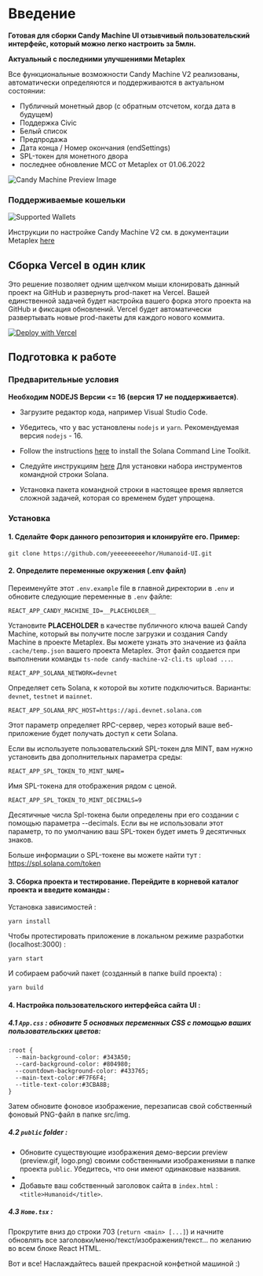 # Введение

**Готовая для сборки Candy Machine UI отзывчивый пользовательский интерфейс, который можно легко настроить за 5млн.**

**Актуальный с последними улучшениями Metaplex**

Все функциональные возможности Candy Machine V2 реализованы, автоматически определяются и поддерживаются в актуальном состоянии:

 - Публичный монетный двор (с обратным отсчетом, когда дата в будущем)
 - Поддержка Civic
 - Белый список
 - Предпродажа
 - Дата конца / Номер окончания (endSettings)
 - SPL-токен для монетного двора
 - последнее обновление MCC от Metaplex от 01.06.2022

![Candy Machine Preview Image](https://ibb.co/wrk92z6)

### Поддерживаемые кошельки

![Supported Wallets](https://i.ibb.co/DC6Wt66/wallets.png)

Инструкции по настройке Candy Machine V2 см. в документации Metaplex [here](https://docs.metaplex.com/candy-machine-v2/Introduction)

## Сборка Vercel в один клик 

Это решение позволяет одним щелчком мыши клонировать данный проект на GitHub и развернуть prod-пакет на Vercel.
Вашей единственной задачей будет настройка вашего форка этого проекта на GitHub и фиксация обновлений.
Vercel будет автоматически развертывать новые prod-пакеты для каждого нового коммита.

[![Deploy with Vercel](https://vercel.com/button)](https://vercel.com/new/clone?repository-url=https%3A%2F%2Fgithub.com%2FFulgurus%2Fcandy-machine-v2-responsive-ui&env=REACT_APP_CANDY_MACHINE_ID,REACT_APP_SOLANA_NETWORK,REACT_APP_SOLANA_RPC_HOST&envDescription=Populate%20REACT_APP_CANDY_MACHINE_ID%20with%20your%20candy%20machine%20public%20key%2C%20REACT_APP_SOLANA_NETWORK%20with%20the%20solana%20network%20(devnet%2Fmainnet-beta)%20and%20REACT_APP_SOLANA_RPC_HOST%20with%20the%20RPC%20URL%20(example%20for%20devnet%20%3A%20https%3A%2F%2Fapi.devnet.solana.com)&envLink=https%3A%2F%2Fdocs.solana.com%2Fcluster%2Frpc-endpoints%23mainnet-beta&demo-title=My%20Demo%20Mint%20Page&demo-description=A%20one-click%20generated%20solana%20minting%20responsive%20website.&demo-url=https%3A%2F%2Fwww.mintgatsbyclub.net%2F&demo-image=https%3A%2F%2Fi.ibb.co%2FyPrdrrF%2Fcmv2.png)

## Подготовка к работе

### Предварительные условия

**Необходим NODEJS Версии <= 16 (версия 17 не поддерживается)**.

* Загрузите редактор кода, например Visual Studio Code.

* Убедитесь, что у вас установлены `nodejs` и `yarn`. Рекомендуемая версия `nodejs` - 16.

* Follow the instructions [here](https://docs.solana.com/cli/install-solana-cli-tools) to install the Solana Command Line Toolkit.

* Следуйте инструкциям [here](https://hackmd.io/@levicook/HJcDneEWF) Для установки набора инструментов командной строки Solana.

* Установка пакета командной строки в настоящее время является сложной задачей, которая со временем будет упрощена.

### Установка

#### 1. Сделайте Форк данного репозитория и клонируйте его. Пример:

```
git clone https://github.com/yeeeeeeeeehor/Humanoid-UI.git
```

#### 2. Определите переменные окружения (.env файл)

Переименуйте этот `.env.example` file в главной директории в `.env` и обновите следующие переменные в `.env` файле:

```
REACT_APP_CANDY_MACHINE_ID=__PLACEHOLDER__
```
Установите __PLACEHOLDER__ в качестве публичного ключа вашей Candy Machine, который вы получите после загрузки и создания Candy Machine в проекте Metaplex. 
Вы можете узнать это значение из файла `.cache/temp.json` вашего проекта Metaplex. 
Этот файл создается при выполнении команды `ts-node candy-machine-v2-cli.ts upload ...`.
```
REACT_APP_SOLANA_NETWORK=devnet
```

Определяет сеть Solana, к которой вы хотите подключиться. Варианты: `devnet`, `testnet` и `mainnet`.

```
REACT_APP_SOLANA_RPC_HOST=https://api.devnet.solana.com
```

Этот параметр определяет RPC-сервер, через который ваше веб-приложение будет получать доступ к сети Solana.


Если вы используете пользовательский SPL-токен для MINT, вам нужно установить два дополнительных параметра среды:


```
REACT_APP_SPL_TOKEN_TO_MINT_NAME=
```

Имя SPL-токена для отображения рядом с ценой.

```
REACT_APP_SPL_TOKEN_TO_MINT_DECIMALS=9
```

Десятичные числа Spl-токена были определены при его создании с помощью параметра --decimals. 
Если вы не использовали этот параметр, то по умолчанию ваш SPL-токен будет иметь 9 десятичных знаков.

Больше информации о SPL-токене вы можете найти тут : https://spl.solana.com/token

#### 3. Сборка проекта и тестирование. Перейдите в корневой каталог проекта и введите команды :

Установка зависимостей :

```
yarn install
```

Чтобы протестировать приложение в локальном режиме разработки (localhost:3000) :

```
yarn start
```

И собираем рабочий пакет (созданный в папке build проекта) :

```
yarn build
```

#### 4. Настройка пользовательского интерфейса сайта UI :

##### 4.1 `App.css` : обновите 5 основных переменных CSS с помощью ваших пользовательских цветов:

```
:root {
  --main-background-color: #343A50;
  --card-background-color: #804980;
  --countdown-background-color: #433765;
  --main-text-color:#F7F6F4;
  --title-text-color:#3CBA8B;
}
```

Затем обновите фоновое изображение, перезаписав свой собственный фоновый PNG-файл в папке src/img.

##### 4.2 `public` folder :

- Обновите существующие изображения демо-версии preview (preview.gif, logo.png) своими собственными изображениями в папке проекта `public`. Убедитесь, что они имеют одинаковые названия.
- 
- Добавьте ваш собственный заголовок сайта в `index.html` : `<title>Humanoid</title>`.

##### 4.3 `Home.tsx` :

Прокрутите вниз до строки 703 (`return <main> [...]`) и начните обновлять все заголовки/меню/текст/изображения/текст... по желанию во всем блоке React HTML.

Вот и все! Наслаждайтесь вашей прекрасной конфетной машиной :)


